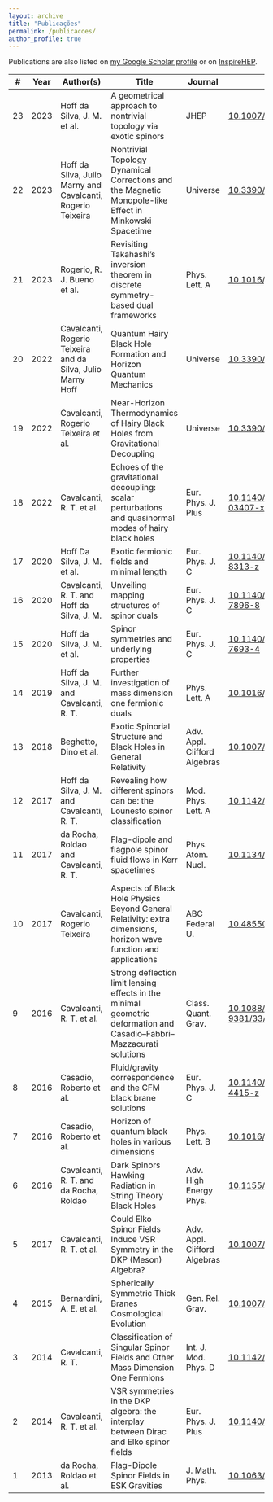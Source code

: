 ```yaml
---
layout: archive
title: "Publicações"
permalink: /publicacoes/
author_profile: true
---
```


Publications are also listed on [my Google Scholar profile](https://scholar.google.com/citations?user=MaU0H1UAAAAJ) or on [InspireHEP](https://inspirehep.net/authors/1403051).


|   #   | Year | Author(s)                                                   | Title                                                        | Journal                      | DOI Link                                                     |
| ---- | ---- | ----------------------------------------------------------- | ------------------------------------------------------------ | ---------------------------- | ------------------------------------------------------------ |
| 23 | 2023 | Hoff da Silva, J. M. et al.                                 | A geometrical approach to nontrivial topology via exotic spinors | JHEP                         | [10.1007/JHEP02(2023)059](https://doi.org/10.1007/JHEP02(2023)059) |
| 22 | 2023 | Hoff da Silva, Julio Marny and Cavalcanti, Rogerio Teixeira | Nontrivial Topology Dynamical Corrections and the Magnetic Monopole-like Effect in Minkowski Spacetime | Universe                     | [10.3390/universe9050238](https://doi.org/10.3390/universe9050238) |
| 21 | 2023 | Rogerio, R. J. Bueno et al.                                 | Revisiting Takahashi’s inversion theorem in discrete symmetry-based dual frameworks | Phys. Lett. A                | [10.1016/j.physleta.2023.129028](https://doi.org/10.1016/j.physleta.2023.129028) |
| 20 | 2022 | Cavalcanti, Rogerio Teixeira and da Silva, Julio Marny Hoff | Quantum Hairy Black Hole Formation and Horizon Quantum Mechanics | Universe                     | [10.3390/universe9010023](https://doi.org/10.3390/universe9010023) |
| 19 | 2022 | Cavalcanti, Rogerio Teixeira et al.                         | Near-Horizon Thermodynamics of Hairy Black Holes from Gravitational Decoupling | Universe                     | [10.3390/universe8070363](https://doi.org/10.3390/universe8070363) |
| 18 | 2022 | Cavalcanti, R. T. et al.                                    | Echoes of the gravitational decoupling: scalar perturbations and quasinormal modes of hairy black holes | Eur. Phys. J. Plus           | [10.1140/epjp/s13360-022-03407-x](https://doi.org/10.1140/epjp/s13360-022-03407-x) |
| 17 | 2020 | Hoff Da Silva, J. M. et al.                                 | Exotic fermionic fields and minimal length                   | Eur. Phys. J. C              | [10.1140/epjc/s10052-020-8313-z](https://doi.org/10.1140/epjc/s10052-020-8313-z) |
| 16 | 2020 | Cavalcanti, R. T. and Hoff da Silva, J. M.                  | Unveiling mapping structures of spinor duals                 | Eur. Phys. J. C              | [10.1140/epjc/s10052-020-7896-8](https://doi.org/10.1140/epjc/s10052-020-7896-8) |
| 15 | 2020 | Hoff da Silva, J. M. et al.                                 | Spinor symmetries and underlying properties                  | Eur. Phys. J. C              | [10.1140/epjc/s10052-020-7693-4](https://doi.org/10.1140/epjc/s10052-020-7693-4) |
| 14 | 2019 | Hoff da Silva, J. M. and Cavalcanti, R. T.                  | Further investigation of mass dimension one fermionic duals  | Phys. Lett. A                | [10.1016/j.physleta.2019.02.041](https://doi.org/10.1016/j.physleta.2019.02.041) |
| 13 | 2018 | Beghetto, Dino et al.                                       | Exotic Spinorial Structure and Black Holes in General Relativity | Adv. Appl. Clifford Algebras | [10.1007/s00006-018-0913-4](https://doi.org/10.1007/s00006-018-0913-4) |
| 12 | 2017 | Hoff da Silva, J. M. and Cavalcanti, R. T.                  | Revealing how different spinors can be: the Lounesto spinor classification | Mod. Phys. Lett. A           | [10.1142/S0217732317300324](https://doi.org/10.1142/S0217732317300324) |
| 11 | 2017 | da Rocha, Roldao and Cavalcanti, R. T.                      | Flag-dipole and flagpole spinor fluid flows in Kerr spacetimes | Phys. Atom. Nucl.            | [10.1134/S1063778817020235](https://doi.org/10.1134/S1063778817020235) |
| 10 | 2017 | Cavalcanti, Rogerio Teixeira                                | Aspects of Black Hole Physics Beyond General Relativity: extra dimensions, horizon wave function and applications | ABC Federal U.               | [10.48550/arXiv.1902.10128](https://doi.org/10.48550/arXiv.1902.10128) |
| 9 | 2016 | Cavalcanti, R. T. et al.                                    | Strong deflection limit lensing effects in the minimal geometric deformation and Casadio–Fabbri–Mazzacurati solutions | Class. Quant. Grav.          | [10.1088/0264-9381/33/21/215007](https://doi.org/10.1088/0264-9381/33/21/215007) |
| 8 | 2016 | Casadio, Roberto et al.                                     | Fluid/gravity correspondence and the CFM black brane solutions | Eur. Phys. J. C              | [10.1140/epjc/s10052-016-4415-z](https://doi.org/10.1140/epjc/s10052-016-4415-z) |
| 7 | 2016 | Casadio, Roberto et al.                                     | Horizon of quantum black holes in various dimensions         | Phys. Lett. B                | [10.1016/j.physletb.2016.06.042](https://doi.org/10.1016/j.physletb.2016.06.042) |
| 6 | 2016 | Cavalcanti, R. T. and da Rocha, Roldao                      | Dark Spinors Hawking Radiation in String Theory Black Holes  | Adv. High Energy Phys.       | [10.1155/2016/4681902](https://doi.org/10.1155/2016/4681902) |
| 5 | 2017 | Cavalcanti, R. T. et al.                                    | Could Elko Spinor Fields Induce VSR Symmetry in the DKP (Meson) Algebra? | Adv. Appl. Clifford Algebras | [10.1007/s00006-015-0563-8](https://doi.org/10.1007/s00006-015-0563-8) |
| 4 | 2015 | Bernardini, A. E. et al.                                    | Spherically Symmetric Thick Branes Cosmological Evolution    | Gen. Rel. Grav.              | [10.1007/s10714-014-1840-x](https://doi.org/10.1007/s10714-014-1840-x) |
| 3 | 2014 | Cavalcanti, R. T.                                           | Classification of Singular Spinor Fields and Other Mass Dimension One Fermions | Int. J. Mod. Phys. D         | [10.1142/S0218271814440027](https://doi.org/10.1142/S0218271814440027) |
| 2 | 2014 | Cavalcanti, R. T. et al.                                    | VSR symmetries in the DKP algebra: the interplay between Dirac and Elko spinor fields | Eur. Phys. J. Plus           | [10.1140/epjp/i2014-14246-4](https://doi.org/10.1140/epjp/i2014-14246-4) |
| 1 | 2013 | da Rocha, Roldao et al.                                     | Flag-Dipole Spinor Fields in ESK Gravities                   | J. Math. Phys.               | [10.1063/1.4826499](https://doi.org/10.1063/1.4826499)       |
